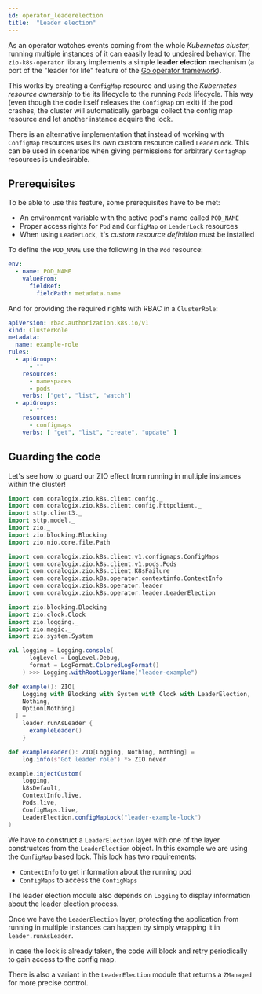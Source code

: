```yaml
---
id: operator_leaderelection
title:  "Leader election"
---
```


As an operator watches events coming from the whole _Kubernetes cluster_, running multiple instances of it can eaasily lead to undesired behavior. The `zio-k8s-operator` library implements a simple **leader election** mechanism (a port of the "leader for life" feature of the [Go operator framework](https://sdk.operatorframework.io/docs/building-operators/golang/advanced-topics/#leader-for-life)).

This works by creating a `ConfigMap` resource and using the _Kubernetes resource ownership_ to tie its lifecycle to the running `Pod`s lifecycle. This way (even though the code itself releases the `ConfigMap` on exit) if the pod crashes, the cluster will automatically garbage collect the config map resource and let another instance acquire the lock.

There is an alternative implementation that instead of working with `ConfigMap` resources uses its own custom resource called `LeaderLock`. This can be used in scenarios when giving permissions for arbitrary `ConfigMap` resources is undesirable. 

## Prerequisites
To be able to use this feature, some prerequisites have to be met:

- An environment variable with the active pod's name called `POD_NAME`
- Proper access rights for `Pod` and `ConfigMap` or `LeaderLock` resources
- When using `LeaderLock`, it's _custom resource definition_ must be installed

To define the `POD_NAME` use the following in the `Pod` resource:

```yaml
env:
  - name: POD_NAME
    valueFrom:
      fieldRef:
        fieldPath: metadata.name
```

And for providing the required rights with RBAC in a `ClusterRole`:

```yaml
apiVersion: rbac.authorization.k8s.io/v1
kind: ClusterRole
metadata:
  name: example-role
rules:
  - apiGroups:
      - ""
    resources:
      - namespaces
      - pods
    verbs: ["get", "list", "watch"]
  - apiGroups:
      - ""
    resources:
      - configmaps
    verbs: [ "get", "list", "create", "update" ]
```

## Guarding the code

Let's see how to guard our ZIO effect from running in multiple instances within the cluster!

```scala mdoc:invisible
import com.coralogix.zio.k8s.client.config._
import com.coralogix.zio.k8s.client.config.httpclient._
import sttp.client3._
import sttp.model._
import zio._
import zio.blocking.Blocking
import zio.nio.core.file.Path
```

```scala mdoc:silent
import com.coralogix.zio.k8s.client.v1.configmaps.ConfigMaps
import com.coralogix.zio.k8s.client.v1.pods.Pods
import com.coralogix.zio.k8s.client.K8sFailure
import com.coralogix.zio.k8s.operator.contextinfo.ContextInfo
import com.coralogix.zio.k8s.operator.leader
import com.coralogix.zio.k8s.operator.leader.LeaderElection

import zio.blocking.Blocking
import zio.clock.Clock
import zio.logging._
import zio.magic._
import zio.system.System

val logging = Logging.console(
      logLevel = LogLevel.Debug,
      format = LogFormat.ColoredLogFormat()
    ) >>> Logging.withRootLoggerName("leader-example")

def example(): ZIO[
    Logging with Blocking with System with Clock with LeaderElection,
    Nothing,
    Option[Nothing]
  ] =
    leader.runAsLeader {
      exampleLeader()
    }

def exampleLeader(): ZIO[Logging, Nothing, Nothing] =
    log.info(s"Got leader role") *> ZIO.never

example.injectCustom(
    logging,
    k8sDefault,
    ContextInfo.live,
    Pods.live,
    ConfigMaps.live,
    LeaderElection.configMapLock("leader-example-lock")
)
```

We have to construct a `LeaderElection` layer with one of the layer constructors from the `LeaderElection` object. In this
example we are using the `ConfigMap` based lock. This lock has two requirements:

- `ContextInfo` to get information about the running pod
- `ConfigMaps` to access the `ConfigMaps`

The leader election module also depends on `Logging` to display information about the leader election process. 

Once we have the `LeaderElection` layer, protecting the application from running in multiple instances can happen by simply wrapping it in `leader.runAsLeader`.

In case the lock is already taken, the code will block and retry periodically to gain access to the config map.

There is also a variant in the `LeaderElection` module that returns a `ZManaged` for more precise control.